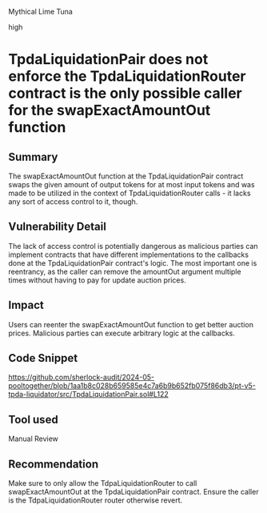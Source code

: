 Mythical Lime Tuna

high

# TpdaLiquidationPair does not enforce the TpdaLiquidationRouter contract is the only possible caller for the swapExactAmountOut function

## Summary
The swapExactAmountOut function at the TpdaLiquidationPair contract swaps the given amount of output tokens for at most input tokens and was made to be utilized in the context of TpdaLiquidationRouter calls - it lacks any sort of access control to it, though.
## Vulnerability Detail
The lack of access control is potentially dangerous as malicious parties can implement contracts that have different implementations to the callbacks done at the TpdaLiquidationPair contract's logic.
The most important one is reentrancy, as the caller can remove the amountOut argument multiple times without having to pay for update auction prices.
## Impact
Users can reenter the swapExactAmountOut function to get better auction prices.
Malicious parties can execute arbitrary logic at the callbacks.
## Code Snippet
https://github.com/sherlock-audit/2024-05-pooltogether/blob/1aa1b8c028b659585e4c7a6b9b652fb075f86db3/pt-v5-tpda-liquidator/src/TpdaLiquidationPair.sol#L122

## Tool used

Manual Review

## Recommendation
Make sure to only allow the TdpaLiquidationRouter to call swapExactAmountOut at the TpdaLiquidationPair contract. Ensure the caller is the TdpaLiquidationRouter router otherwise revert.
